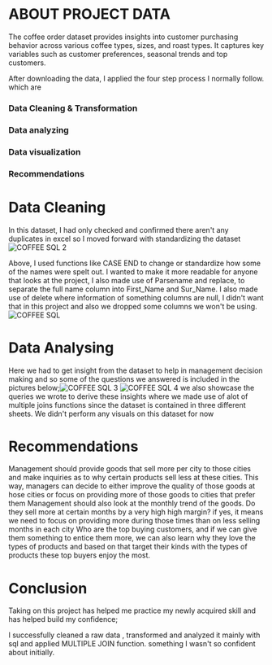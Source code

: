 # ABOUT PROJECT DATA
The coffee order dataset provides insights into customer purchasing behavior across various coffee types, sizes, and roast types. It captures key variables such as customer preferences, seasonal trends and top customers. 

After downloading the data, I applied the four step process I normally follow. which are 

### Data Cleaning & Transformation
### Data analyzing
### Data visualization
### Recommendations

# Data Cleaning

In this dataset, I had only checked and confirmed there aren't any duplicates in excel so I moved forward with standardizing the dataset![COFFEE SQL 2](https://github.com/user-attachments/assets/de7ce6f9-6221-432d-b65b-27428df09542)

Above, I used functions like CASE END to change or standardize how some of the names were spelt out. I wanted to make it more readable for anyone that looks at the project, I also made use of Parsename and replace, to separate the full name column into First_Name and Sur_Name. I also made use of delete where information of something columns are null, I didn't want that in this project and also we dropped some columns we won't be using.![COFFEE SQL](https://github.com/user-attachments/assets/07639fb5-25d0-4157-8f8d-3ac7e1aa16c5)


# Data Analysing

Here we had to get insight from the dataset to help in management decision making and so some of the questions we answered is included in the pictures below;![COFFEE SQL 3](https://github.com/user-attachments/assets/d4e12312-f829-40ee-beb5-40402a8f9ce6)
![COFFEE SQL 4](https://github.com/user-attachments/assets/afef5f0c-0f9a-4298-b3d0-c2a5912c88c2)
we also showcase the queries we wrote to derive these insights where we made use of alot of multiple joins functions since the dataset is contained in three different sheets.
We didn't perform any visuals on this dataset for now

# Recommendations
Management should provide goods that sell more per city to those cities and make inquiries as to why certain products sell less at these cities. This way, managers can decide to either improve the quality of those goods at hose cities or focus on providing more of those goods to cities that prefer them
Management should also look at the monthly trend of the goods. Do they sell more at certain months by a very high high margin? if yes, it means we need to focus on providing more during those times than on less selling months in each city
Who are the top buying customers, and if we can give them something to entice them more, we can also learn why they love the types of products and based on that target their kinds with the types of products these top buyers enjoy the most.

# Conclusion

Taking on this project has helped me practice my newly acquired skill and has helped build my confidence;

I successfully cleaned a raw data , transformed and analyzed it mainly with sql and applied MULTIPLE JOIN function. something I wasn't so confident about initially.
